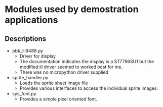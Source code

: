 # Modules used by demostration applications

## Descriptions

- pbk_ili9488.py
  - Driver for display
  - The documentation indicates the display is a ST7796SU1 but the modified ili driver seemed to worked best for me.
  - There was no micropython driver supplied
- sprite_handler.py
  - Loads the sprite sheet image file
  - Provides various interfaces to access the individual sprite images.
- sys_font.py
  - Provides a simple pixel oriented font.